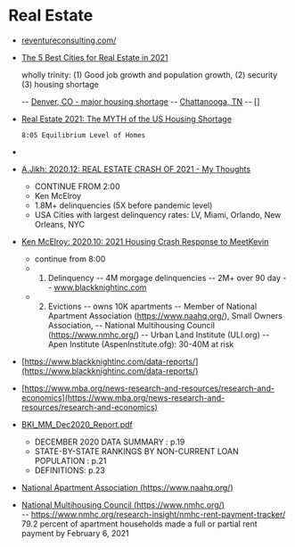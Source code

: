 # Real Estate

* [reventureconsulting.com/](https://reventureconsulting.com/)

* [The 5 Best Cities for Real Estate in 2021](https://www.youtube.com/watch?v=Qp5uCLFjTn8)

     wholly trinity: (1) Good job growth and population growth,
     (2) security
     (3) housing shortage
     
  -- [Denver, CO - major housing shortage](https://youtu.be/Qp5uCLFjTn8?t=250)
  -- [Chattanooga, TN](https://youtu.be/Qp5uCLFjTn8?t=481)
  -- []
     
* [Real Estate 2021: The MYTH of the US Housing Shortage](https://www.youtube.com/watch?v=97DW-V8_9Lo)

      8:05 Equilibrium Level of Homes

* []()

* [A.Jikh: 2020.12: REAL ESTATE CRASH OF 2021 - My Thoughts](https://youtu.be/0-23mqUNm_I)<br>
     - CONTINUE FROM 2:00
     - Ken McElroy
     - 1.8M+ delinquencies  (5X before pandemic level)
     - USA Cities with largest delinquency rates: LV, Miami, Orlando, New Orleans, NYC
    
* [Ken McElroy: 2020.10: 2021 Housing Crash Response to MeetKevin](https://www.youtube.com/watch?v=h56S5BA7AyI)<br>
   - continue from 8:00
   - 1. Delinquency 
     -- 4M morgage delinquencies
     -- 2M+ over 90 day 
     -- www.blackknightinc.com
   - 2. Evictions
     -- owns 10K apartments
     -- Member of National Apartment Association (https://www.naahq.org/), Small Owners Association, 
     -- National Multihousing Council (https://www.nmhc.org/)
     -- Urban Land Institute (ULI.org)
     -- Apen Institute (AspenInstitute.ofg): 30-40M at risk

* [https://www.blackknightinc.com/data-reports/](https://www.blackknightinc.com/data-reports/)<br>
 
* [https://www.mba.org/news-research-and-resources/research-and-economics](https://www.mba.org/news-research-and-resources/research-and-economics)<br>

* [BKI_MM_Dec2020_Report.pdf](https://cdn.blackknightinc.com/wp-content/uploads/2021/01/BKI_MM_Dec2020_Report.pdf)<br>
     - DECEMBER 2020 DATA SUMMARY : p.19
     - STATE-BY-STATE RANKINGS BY NON-CURRENT LOAN POPULATION : p.21
     - DEFINITIONS: p.23

* [National Apartment Association (https://www.naahq.org/)](https://www.naahq.org/)<br>
* [National Multihousing Council (https://www.nmhc.org/)](https://www.nmhc.org/)<br>
     -- https://www.nmhc.org/research-insight/nmhc-rent-payment-tracker/ 
     79.2 percent of apartment households made a full or partial rent payment by February 6, 2021
     

